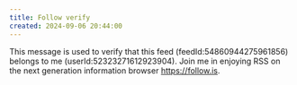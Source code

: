 ```yaml
---
title: Follow verify
created: 2024-09-06 20:44:00
---
```


This message is used to verify that this feed (feedId:54860944275961856) belongs to me (userId:52323271612923904). Join me in enjoying RSS on the next generation information browser https://follow.is.
